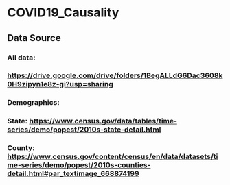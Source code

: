 # COVID19_Causality
## Data Source
### All data:
### https://drive.google.com/drive/folders/1BegALLdG6Dac3608k0H9zipyn1e8z-gi?usp=sharing
### Demographics: 
### State: https://www.census.gov/data/tables/time-series/demo/popest/2010s-state-detail.html
### County: https://www.census.gov/content/census/en/data/datasets/time-series/demo/popest/2010s-counties-detail.html#par_textimage_668874199
